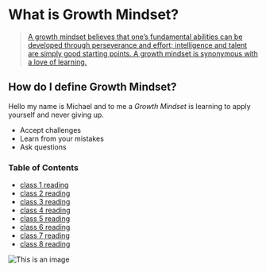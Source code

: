 # What is Growth Mindset? 
>    [A growth mindset believes that one’s fundamental abilities can be developed through perseverance and effort; intelligence and talent are simply good starting points. A growth mindset is synonymous with a love of learning.](https://www.atlassian.com/blog/inside-atlassian/growth-mindset) 

## How do I define Growth Mindset?

 Hello my name is Michael and to me a _Growth Mindset_ is learning to apply yourself and never giving up.

- Accept challenges
- Learn from your mistakes
- Ask questions

### Table of Contents
- [class 1 reading](read1.md)
- [class 2 reading](read2.md)
- [class 3 reading](read3.md)
- [class 4 reading](read4.md)
- [class 5 reading](read5.md)
- [class 6 reading](read6.md)
- [class 7 reading](read7.md)
- [class 8 reading](read8.md)



![This is an image](https://i2.wp.com/atlassianblog.wpengine.com/wp-content/uploads/NewGrowthMindset2.png?resize=768%2C960&ssl=1)
